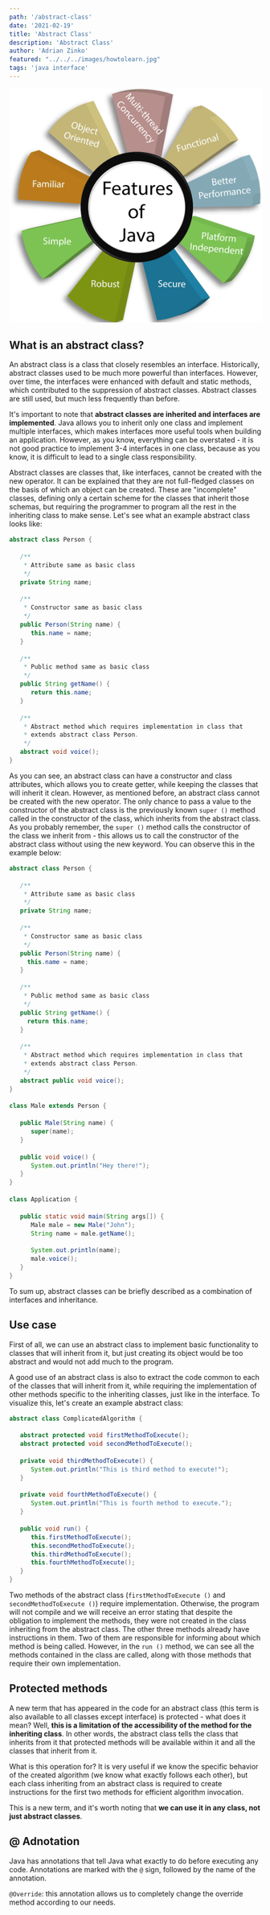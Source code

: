 ```yaml
---
path: '/abstract-class'
date: '2021-02-19'
title: 'Abstract Class'
description: 'Abstract Class'
author: 'Adrian Zinko'
featured: "../../../images/howtolearn.jpg"
tags: 'java interface'
---
```


![features of java](../../../images/features-of-java.png)

## What is an abstract class?

An abstract class is a class that closely resembles an interface. Historically, abstract classes used to be much more powerful than interfaces. However, over time, the interfaces were enhanced with default and static methods, which contributed to the suppression of abstract classes. Abstract classes are still used, but much less frequently than before.

It's important to note that __abstract classes are inherited and interfaces are implemented__. Java allows you to inherit only one class and implement multiple interfaces, which makes interfaces more useful tools when building an application. However, as you know, everything can be overstated - it is not good practice to implement 3-4 interfaces in one class, because as you know, it is difficult to lead to a single class responsibility.

Abstract classes are classes that, like interfaces, cannot be created with the new operator. It can be explained that they are not full-fledged classes on the basis of which an object can be created. These are "incomplete" classes, defining only a certain scheme for the classes that inherit those schemas, but requiring the programmer to program all the rest in the inheriting class to make sense. Let's see what an example abstract class looks like:

```java
abstract class Person {

   /**
    * Attribute same as basic class
    */
   private String name;

   /**
    * Constructor same as basic class
    */
   public Person(String name) {
      this.name = name;
   }

   /**
    * Public method same as basic class
    */
   public String getName() {
      return this.name;
   }

   /**
    * Abstract method which requires implementation in class that
    * extends abstract class Person.
    */
   abstract void voice();
}
```

As you can see, an abstract class can have a constructor and class attributes, which allows you to create getter, while keeping the classes that will inherit it clean. However, as mentioned before, an abstract class cannot be created with the new operator. The only chance to pass a value to the constructor of the abstract class is the previously known `super ()` method called in the constructor of the class, which inherits from the abstract class. As you probably remember, the `super ()` method calls the constructor of the class we inherit from - this allows us to call the constructor of the abstract class without using the new keyword. You can observe this in the example below:

```java
abstract class Person {

   /**
    * Attribute same as basic class
    */
   private String name;

   /**
    * Constructor same as basic class
    */
   public Person(String name) {
     this.name = name;
   }

   /**
    * Public method same as basic class
    */
   public String getName() {
     return this.name;
   }

   /**
    * Abstract method which requires implementation in class that
    * extends abstract class Person.
    */
   abstract public void voice();
}

class Male extends Person {

   public Male(String name) {
      super(name);
   }

   public void voice() {
      System.out.println("Hey there!");
   }
}

class Application {

   public static void main(String args[]) {
      Male male = new Male("John");
      String name = male.getName();

      System.out.println(name);
      male.voice();
   }
}
```

To sum up, abstract classes can be briefly described as a combination of interfaces and inheritance.

## Use case

First of all, we can use an abstract class to implement basic functionality to classes that will inherit from it, but just creating its object would be too abstract and would not add much to the program.

A good use of an abstract class is also to extract the code common to each of the classes that will inherit from it, while requiring the implementation of other methods specific to the inheriting classes, just like in the interface. To visualize this, let's create an example abstract class:

```java
abstract class ComplicatedAlgorithm {

   abstract protected void firstMethodToExecute();
   abstract protected void secondMethodToExecute();

   private void thirdMethodToExecute() {
      System.out.println("This is third method to execute!");
   }

   private void fourthMethodToExecute() {
      System.out.println("This is fourth method to execute.");
   }

   public void run() {
      this.firstMethodToExecute();
      this.secondMethodToExecute();
      this.thirdMethodToExecute();
      this.fourthMethodToExecute();
   }
}
```

Two methods of the abstract class (`firstMethodToExecute ()` and `secondMethodToExecute ()`) require implementation. Otherwise, the program will not compile and we will receive an error stating that despite the obligation to implement the methods, they were not created in the class inheriting from the abstract class. The other three methods already have instructions in them. Two of them are responsible for informing about which method is being called. However, in the `run ()` method, we can see all the methods contained in the class are called, along with those methods that require their own implementation.

## Protected methods

A new term that has appeared in the code for an abstract class (this term is also available to all classes except interface) is protected - what does it mean? Well, __this is a limitation of the accessibility of the method for the inheriting class__. In other words, the abstract class tells the class that inherits from it that protected methods will be available within it and all the classes that inherit from it.

What is this operation for? It is very useful if we know the specific behavior of the created algorithm (we know what exactly follows each other), but each class inheriting from an abstract class is required to create instructions for the first two methods for efficient algorithm invocation.

This is a new term, and it's worth noting that __we can use it in any class, not just abstract classes__.

## @ Adnotation

Java has annotations that tell Java what exactly to do before executing any code. Annotations are marked with the `@` sign, followed by the name of the annotation.

`@Override`: this annotation allows us to completely change the override method according to our needs.


